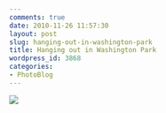 ```yaml
---
comments: true
date: 2010-11-26 11:57:30
layout: post
slug: hanging-out-in-washington-park
title: Hanging out in Washington Park
wordpress_id: 3868
categories:
- PhotoBlog
---
```


![](http://ryanfitzer.com/main/wp-content/uploads/2010/11/photo4-950x709.jpg)
